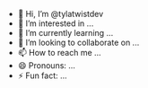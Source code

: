 - 👋 Hi, I’m @tylatwistdev
- 👀 I’m interested in ...
- 🌱 I’m currently learning ...
- 💞️ I’m looking to collaborate on ...
- 📫 How to reach me ...
- 😄 Pronouns: ...
- ⚡ Fun fact: ...

<!---
tylatwistdev/tylatwistdev is a ✨ special ✨ repository because its `README.md` (this file) appears on your GitHub profile.
You can click the Preview link to take a look at your changes.
--->
